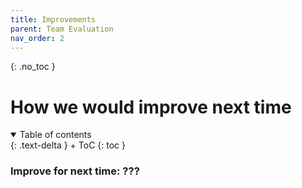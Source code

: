 ```yaml
---
title: Improvements
parent: Team Evaluation
nav_order: 2
---
```


{: .no_toc }
# How we would improve next time

<details open markdown="block">
{: .text-delta }
<summary>Table of contents</summary>
+ ToC
{: toc }
</details>

### Improve for next time: ???